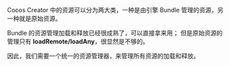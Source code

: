 Cocos Creator 中的资源可以分为两大类，一种是由引擎 Bundle 管理的资源，另一种就是原始资源。

Bundle 的资源管理加载和释放已经很成熟了，可以直接拿来用；
但是原始资源的管理只有 **loadRemote/loadAny**，很显然是不够的。

因此，我们需要一个统一的资源管理器，来管理所有资源的加载和释放。